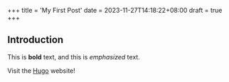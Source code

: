 +++
title = 'My First Post'
date = 2023-11-27T14:18:22+08:00
draft = true
+++

## Introduction

This is **bold** text, and this is *emphasized* text.

Visit the [Hugo](https://gohugo.io) website!